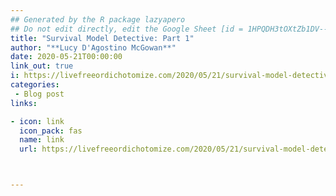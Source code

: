 ```yaml
---
## Generated by the R package lazyapero
## Do not edit directly, edit the Google Sheet [id = 1HPQDH3tOXtZb1DV--8wR9CKAzUz5aywWc2vM3OQ5SrU]
title: "Survival Model Detective: Part 1"
author: "**Lucy D'Agostino McGowan**"
date: 2020-05-21T00:00:00
link_out: true
i: https://livefreeordichotomize.com/2020/05/21/survival-model-detective-1/
categories:
 - Blog post
links:

- icon: link
  icon_pack: fas
  name: link
  url: https://livefreeordichotomize.com/2020/05/21/survival-model-detective-1/



---
```




